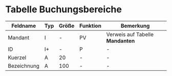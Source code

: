 # Tabelle Buchungsbereiche


| Feldname    | Typ | Größe | Funktion | Bemerkung                         |
|-------------|-----|-------|----------|-----------------------------------|
| Mandant     | I   | -     | PV       | Verweis auf Tabelle **Mandanten** |
| ID          | I+  | -     | P        | -                                 |
| Kuerzel     | A   | 20    | -        | -                                 |
| Bezeichnung | A   | 100   | -        | -                                 |

